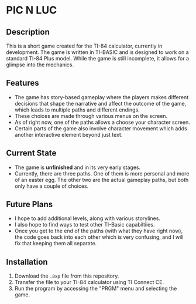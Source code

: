 # PIC N LUC
## Description
This is a short game created for the TI-84 calculator, currently in development. The game is written in TI-BASIC and is designed to work on a standard TI-84 Plus model. While the game is still incomplete, it allows for a glimpse into the mechanics.
## Features
- The game has story-based gameplay where the players makes different decisions that shape the narrative and affect the outcome of the game, which leads to multiple paths and different endings.
- These choices are made through various menus on the screen.
- As of right now, one of the paths allows a choose your character screen.
- Certain parts of the game also involve character movement which adds another interactive element beyond just text.
## Current State
- The game is **unfinished** and in its very early stages.
- Currently, there are three paths. One of them is more personal and more of an easter egg. The other two are the actual gameplay paths, but both only have a couple of choices.
## Future Plans
- I hope to add additional levels, along with various storylines.
- I also hope to find ways to test other TI-Basic capabiltiies.
- Once you get to the end of the paths (with what they have right now), the code goes back into each other which is very confusing, and I will fix that keeping them all separate.  
## Installation
1. Download the `.8xp` file from this repository.
2. Transfer the file to your TI-84 calculator using TI Connect CE.
3. Run the program by accessing the "PRGM" menu and selecting the game.

